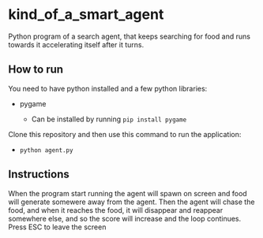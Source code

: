 # kind_of_a_smart_agent

Python program of a search agent, that keeps searching for food and runs towards it accelerating itself after it turns.

## How to run
You need to have python installed and a few python libraries:
 - pygame 


   - Can be installed by running ```pip install pygame```

Clone this repository and then use this command to run the application: 
 - ```python agent.py```
## Instructions
When the program start running the agent will spawn on screen and food will generate somewere away from the agent.
Then the agent will chase the food, and when it reaches the food, it will disappear and reappear somewhere else, and so the score will increase and the loop continues.    
Press ESC to leave the screen

